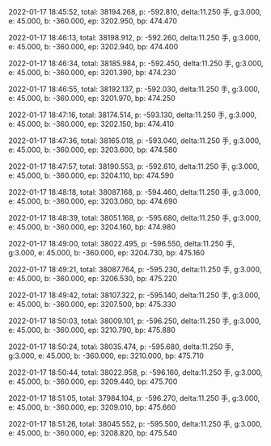 2022-01-17 18:45:52, total: 38194.268, p: -592.810, delta:11.250 手, g:3.000, e: 45.000, b: -360.000, ep: 3202.950, bp: 474.470

2022-01-17 18:46:13, total: 38198.912, p: -592.260, delta:11.250 手, g:3.000, e: 45.000, b: -360.000, ep: 3202.940, bp: 474.400

2022-01-17 18:46:34, total: 38185.984, p: -592.450, delta:11.250 手, g:3.000, e: 45.000, b: -360.000, ep: 3201.390, bp: 474.230

2022-01-17 18:46:55, total: 38192.137, p: -592.030, delta:11.250 手, g:3.000, e: 45.000, b: -360.000, ep: 3201.970, bp: 474.250

2022-01-17 18:47:16, total: 38174.514, p: -593.130, delta:11.250 手, g:3.000, e: 45.000, b: -360.000, ep: 3202.150, bp: 474.410

2022-01-17 18:47:36, total: 38165.018, p: -593.040, delta:11.250 手, g:3.000, e: 45.000, b: -360.000, ep: 3203.600, bp: 474.580

2022-01-17 18:47:57, total: 38190.553, p: -592.610, delta:11.250 手, g:3.000, e: 45.000, b: -360.000, ep: 3204.110, bp: 474.590

2022-01-17 18:48:18, total: 38087.168, p: -594.460, delta:11.250 手, g:3.000, e: 45.000, b: -360.000, ep: 3203.060, bp: 474.690

2022-01-17 18:48:39, total: 38051.168, p: -595.680, delta:11.250 手, g:3.000, e: 45.000, b: -360.000, ep: 3204.160, bp: 474.980

2022-01-17 18:49:00, total: 38022.495, p: -596.550, delta:11.250 手, g:3.000, e: 45.000, b: -360.000, ep: 3204.730, bp: 475.160

2022-01-17 18:49:21, total: 38087.764, p: -595.230, delta:11.250 手, g:3.000, e: 45.000, b: -360.000, ep: 3206.530, bp: 475.220

2022-01-17 18:49:42, total: 38107.322, p: -595.140, delta:11.250 手, g:3.000, e: 45.000, b: -360.000, ep: 3207.500, bp: 475.330

2022-01-17 18:50:03, total: 38009.101, p: -596.250, delta:11.250 手, g:3.000, e: 45.000, b: -360.000, ep: 3210.790, bp: 475.880

2022-01-17 18:50:24, total: 38035.474, p: -595.680, delta:11.250 手, g:3.000, e: 45.000, b: -360.000, ep: 3210.000, bp: 475.710

2022-01-17 18:50:44, total: 38022.958, p: -596.160, delta:11.250 手, g:3.000, e: 45.000, b: -360.000, ep: 3209.440, bp: 475.700

2022-01-17 18:51:05, total: 37984.104, p: -596.270, delta:11.250 手, g:3.000, e: 45.000, b: -360.000, ep: 3209.010, bp: 475.660

2022-01-17 18:51:26, total: 38045.552, p: -595.500, delta:11.250 手, g:3.000, e: 45.000, b: -360.000, ep: 3208.820, bp: 475.540